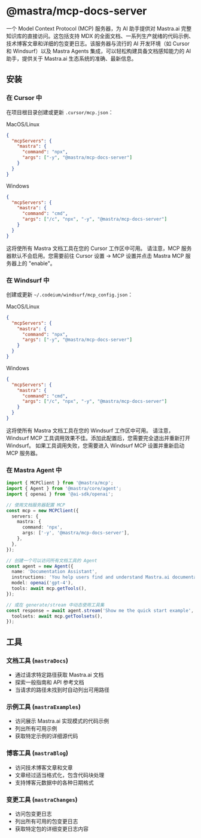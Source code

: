 # @mastra/mcp-docs-server

一个 Model Context Protocol (MCP) 服务器，为 AI 助手提供对 Mastra.ai 完整知识库的直接访问。这包括支持 MDX 的全面文档、一系列生产就绪的代码示例、技术博客文章和详细的包变更日志。该服务器与流行的 AI 开发环境（如 Cursor 和 Windsurf）以及 Mastra Agents 集成，可以轻松构建具备文档感知能力的 AI 助手，提供关于 Mastra.ai 生态系统的准确、最新信息。

## 安装

### 在 Cursor 中

在项目根目录创建或更新 `.cursor/mcp.json`：

MacOS/Linux

```json
{
  "mcpServers": {
    "mastra": {
      "command": "npx",
      "args": ["-y", "@mastra/mcp-docs-server"]
    }
  }
}
```

Windows

```json
{
  "mcpServers": {
    "mastra": {
      "command": "cmd",
      "args": ["/c", "npx", "-y", "@mastra/mcp-docs-server"]
    }
  }
}
```

这将使所有 Mastra 文档工具在您的 Cursor 工作区中可用。
请注意，MCP 服务器默认不会启用。您需要前往 Cursor 设置 -> MCP 设置并点击 Mastra MCP 服务器上的 "enable"。

### 在 Windsurf 中

创建或更新 `~/.codeium/windsurf/mcp_config.json`：

MacOS/Linux

```json
{
  "mcpServers": {
    "mastra": {
      "command": "npx",
      "args": ["-y", "@mastra/mcp-docs-server"]
    }
  }
}
```

Windows

```json
{
  "mcpServers": {
    "mastra": {
      "command": "cmd",
      "args": ["/c", "npx", "-y", "@mastra/mcp-docs-server"]
    }
  }
}
```

这将使所有 Mastra 文档工具在您的 Windsurf 工作区中可用。
请注意，Windsurf MCP 工具调用效果不佳。添加此配置后，您需要完全退出并重新打开 Windsurf。
如果工具调用失败，您需要进入 Windsurf MCP 设置并重新启动 MCP 服务器。

### 在 Mastra Agent 中

```typescript
import { MCPClient } from '@mastra/mcp';
import { Agent } from '@mastra/core/agent';
import { openai } from '@ai-sdk/openai';

// 使用文档服务器配置 MCP
const mcp = new MCPClient({
  servers: {
    mastra: {
      command: 'npx',
      args: ['-y', '@mastra/mcp-docs-server'],
    },
  },
});

// 创建一个可以访问所有文档工具的 Agent
const agent = new Agent({
  name: 'Documentation Assistant',
  instructions: 'You help users find and understand Mastra.ai documentation.',
  model: openai('gpt-4'),
  tools: await mcp.getTools(),
});

// 或在 generate/stream 中动态使用工具集
const response = await agent.stream('Show me the quick start example', {
  toolsets: await mcp.getToolsets(),
});
```

## 工具

### 文档工具 (`mastraDocs`)

- 通过请求特定路径获取 Mastra.ai 文档
- 探索一般指南和 API 参考文档
- 当请求的路径未找到时自动列出可用路径

### 示例工具 (`mastraExamples`)

- 访问展示 Mastra.ai 实现模式的代码示例
- 列出所有可用示例
- 获取特定示例的详细源代码

### 博客工具 (`mastraBlog`)

- 访问技术博客文章和文章
- 文章经过适当格式化，包含代码块处理
- 支持博客元数据中的各种日期格式

### 变更工具 (`mastraChanges`)

- 访问包变更日志
- 列出所有可用的包变更日志
- 获取特定包的详细变更日志内容